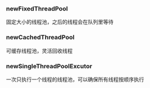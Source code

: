### newFixedThreadPool

固定大小的线程池，之后的线程会在队列里等待

### newCachedThreadPool

可缓存线程池，灵活回收线程

### newSingleThreadPoolExcutor

一次只执行一个线程的线程池，可以确保所有线程按顺序执行